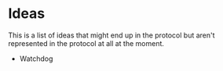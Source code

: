
Ideas
=====

This is a list of ideas that might end up in the protocol but aren't 
represented in the protocol at all at the moment.

- Watchdog